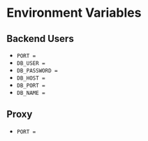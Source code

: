 # Environment Variables

## Backend Users

- `PORT =`
- `DB_USER =`
- `DB_PASSWORD =`
- `DB_HOST =`
- `DB_PORT =`
- `DB_NAME =`

## Proxy

- `PORT =`

